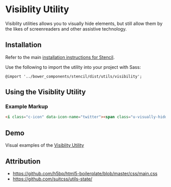 # Visiblity Utility

Visiblity utilities allows you to visually hide elements, but still allow them by the likes of screenreaders and other assistive technology.


## Installation

Refer to the main [installation instructions for Stencil](https://github.com/mobify/stencil#installation).

Use the following to import the utility into your project with Sass:

```
@import '../bower_components/stencil/dist/utils/visibility';
```


## Using the Visiblity Utility


### Example Markup

```html
<i class="c-icon" data-icon-name="twitter"><span class="u-visually-hidden">Twitter</span></i>
```


## Demo

Visual examples of the [Visiblity Utility](https://mobify.github.io/stencil/visual/utils/visibility/index.html)


## Attribution

- https://github.com/h5bp/html5-boilerplate/blob/master/css/main.css
- https://github.com/suitcss/utils-state/
